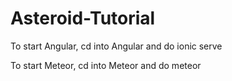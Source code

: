 # Asteroid-Tutorial

To start Angular, cd into Angular and do
    ionic serve
    
To start Meteor, cd into Meteor and do
    meteor
